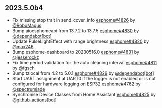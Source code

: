 ## 2023.5.0b4

- Fix missing stop trait in send_cover_info [esphome#4826](https://github.com/esphome/esphome/pull/4826) by [@RoboMagus](https://github.com/RoboMagus)
- Bump aioesphomeapi from 13.7.2 to 13.7.5 [esphome#4830](https://github.com/esphome/esphome/pull/4830) by [@dependabot[bot]](https://github.com/apps/dependabot)
- Update PulseLightEffect with range brightness [esphome#4820](https://github.com/esphome/esphome/pull/4820) by [@max246](https://github.com/max246)
- Bump esphome-dashboard to 20230516.0 [esphome#4831](https://github.com/esphome/esphome/pull/4831) by [@jesserockz](https://github.com/jesserockz)
- Fix time period validation for the auto cleaning interval [esphome#4811](https://github.com/esphome/esphome/pull/4811) by [@fgsch](https://github.com/fgsch)
- Bump tzlocal from 4.2 to 5.0.1 [esphome#4829](https://github.com/esphome/esphome/pull/4829) by [@dependabot[bot]](https://github.com/apps/dependabot)
- Start UART assignment at UART0 if the logger is not enabled or is not configured for hardware logging on ESP32 [esphome#4762](https://github.com/esphome/esphome/pull/4762) by [@spectrumjade](https://github.com/spectrumjade)
- Synchronise Device Classes from Home Assistant [esphome#4825](https://github.com/esphome/esphome/pull/4825) by [@github-actions[bot]](https://github.com/apps/github-actions)

